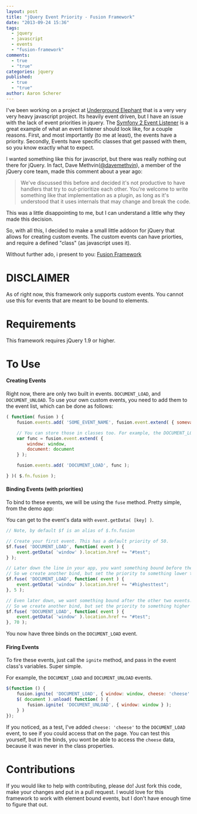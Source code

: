 ```yaml
---
layout: post
title: "jQuery Event Priority - Fusion Framework"
date: "2013-09-24 15:36"
tags: 
  - jquery
  - javascript
  - events
  - "fusion-framework"
comments: 
  - true
  - "true"
categories: jquery
published: 
  - true
  - "true"
author: Aaron Scherer
---
```


I've been working on a project at [Underground Elephant][1] that is a very very very heavy javascript project. Its heavily event driven, but I have an issue with the lack of event priorities in jquery. The [Symfony 2 Event Listener][2] is a great example of what an event listener should look like, for a couple reasons. First, and most importantly (to me at least), the events have a priority. Secondly, Events have specific classes that get passed with them, so you know exactly what to expect.

I wanted something like this for javascript, but there was really nothing out there for jQuery. In fact, Dave Methvin([@davemethvin][4]), a member of the jQuery core team, made this comment about a year ago:


> We've discussed this before and decided it's not productive to have handlers that try to out-prioritize each other.
> You're welcome to write something like that implementation as a plugin, as long as it's understood that it uses internals that may change and break the code.

This was a little disappointing to me, but I can understand a little why they made this decision.

So, with all this, I decided to make a small little addoon for jQuery that allows for creating custom events. The custom events can have priorties, and require a defined "class" (as javascript uses it).

Without further ado, i present to you: [Fusion Framework][5]

DISCLAIMER
==========

As of right now, this framework only supports custom events.
You cannot use this for events that are meant to be bound to elements.


Requirements
============

This framework requires jQuery 1.9 or higher.

To Use
======


#### Creating Events

Right now, there are only two built in events. `DOCUMENT_LOAD`, and `DOCUMENT_UNLOAD`.
To use your own custom events, you need to add them to the event list, which can be done as follows:

```js
( function( fusion ) {
    fusion.events.add( 'SOME_EVENT_NAME', fusion.event.extend( { somevar: null } ) );

    // You can store those in classes too. For example, the DOCUMENT_LOAD stuff
    var func = fusion.event.extend( {
		window: window,
		document: document
    } );

    fusion.events.add( 'DOCUMENT_LOAD', func );

} )( $.fn.fusion );
```


#### Binding Events (with priorities)

To bind to these events, we will be using the `fuse` method. Pretty simple, from the demo app:

You can get to the event's data with `event.getData( [key] )`.

```js
// Note, by default $f is an alias of $.fn.fusion

// Create your first event. This has a default priority of 50.
$f.fuse( 'DOCUMENT_LOAD', function( event ) {
    event.getData( 'window' ).location.href += "#test";
} );

// Later down the line in your app, you want something bound before the above.
// So we create another bind, but set the priority to something lower than 50 (5 here).
$f.fuse( 'DOCUMENT_LOAD', function( event ) {
    event.getData( 'window' ).location.href += "#highesttest";
}, 5 );

// Even later down, we want something bound after the other two events.
// So we create another bind, but set the priority to something higher than 50 (70 here).
$f.fuse( 'DOCUMENT_LOAD', function( event ) {
    event.getData( 'window' ).location.href += "#test";
}, 70 );
```

You now have three binds on the `DOCUMENT_LOAD` event.



#### Firing Events

To fire these events, just call the `ignite` method, and pass in the event class's variables. Super simple.

For example, the `DOCUMENT_LOAD` and `DOCUMENT_UNLOAD` events.

```js
$(function () {
    fusion.ignite( 'DOCUMENT_LOAD', { window: window, cheese: 'cheese' } );
    $( document ).unload( function( ) {
        fusion.ignite( 'DOCUMENT_UNLOAD', { window: window } );
    } )
});
```

If you noticed, as a test, I've added `cheese: 'cheese'` to the `DOCUMENT_LOAD` event, to see if you could access that on the page.
You can test this yourself, but in the binds, you wont be able to access the `cheese` data, because it was never in the class properties.


Contributions
=============

If you would like to help with contributing, please do! Just fork this code, make your changes and put in a pull request.
I would love for this framework to work with element bound events, but I don't have enough time to figure that out.


[1]: http://www.undergroundelephant.com/
[2]: http://symfony.com/doc/current/components/event_dispatcher/introduction.html
[4]: https://twitter.com/davemethvin
[5]: https://github.com/fusion-events/fusion-framework